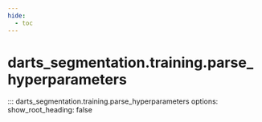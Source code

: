 ```yaml
---
hide:
  - toc
---
```

# <code class='doc-symbol doc-symbol-nav doc-symbol-function'></code>darts_segmentation.training.parse_hyperparameters

::: darts_segmentation.training.parse_hyperparameters
    options:
      show_root_heading: false
